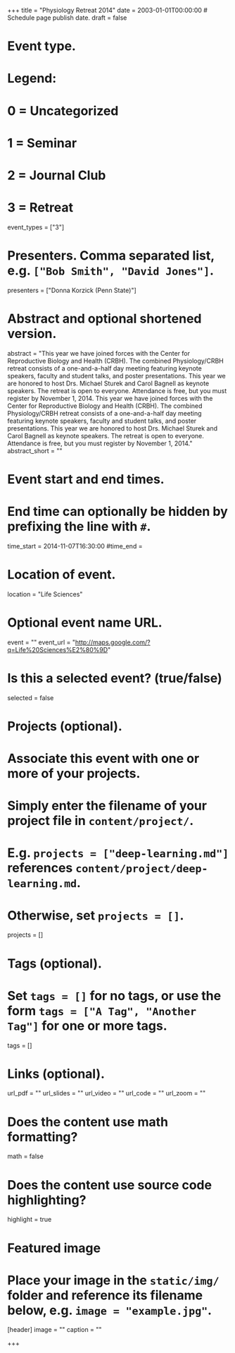 +++
title = "Physiology Retreat 2014"
date = 2003-01-01T00:00:00  # Schedule page publish date.
draft = false

# Event type.
# Legend:
# 0 = Uncategorized
# 1 = Seminar
# 2 = Journal Club
# 3 = Retreat
event_types = ["3"]

# Presenters. Comma separated list, e.g. `["Bob Smith", "David Jones"]`.
presenters = ["Donna Korzick (Penn State)"]

# Abstract and optional shortened version.
abstract = "This year we have joined forces with the Center for Reproductive Biology and Health (CRBH). The combined Physiology/CRBH retreat consists of a one-and-a-half day meeting featuring keynote speakers, faculty and student talks, and poster presentations. This year we are honored to host Drs. Michael Sturek and Carol Bagnell as keynote speakers. The retreat is open to everyone. Attendance is free, but you must register by November 1, 2014. This year we have joined forces with the Center for Reproductive Biology and Health (CRBH). The combined Physiology/CRBH retreat consists of a one-and-a-half day meeting featuring keynote speakers, faculty and student talks, and poster presentations. This year we are honored to host Drs. Michael Sturek and Carol Bagnell as keynote speakers. The retreat is open to everyone. Attendance is free, but you must register by November 1, 2014."
abstract_short = ""

# Event start and end times.
#   End time can optionally be hidden by prefixing the line with `#`.
time_start = 2014-11-07T16:30:00
#time_end = 

# Location of event.
location = "Life Sciences"

# Optional event name URL.
event = ""
event_url = "http://maps.google.com/?q=Life%20Sciences%E2%80%9D"

# Is this a selected event? (true/false)
selected = false

# Projects (optional).
#   Associate this event with one or more of your projects.
#   Simply enter the filename of your project file in `content/project/`.
#   E.g. `projects = ["deep-learning.md"]` references `content/project/deep-learning.md`.
#   Otherwise, set `projects = []`.
projects = []

# Tags (optional).
#   Set `tags = []` for no tags, or use the form `tags = ["A Tag", "Another Tag"]` for one or more tags.
tags = []

# Links (optional).
url_pdf = ""
url_slides = ""
url_video = ""
url_code = ""
url_zoom = ""

# Does the content use math formatting?
math = false

# Does the content use source code highlighting?
highlight = true

# Featured image
# Place your image in the `static/img/` folder and reference its filename below, e.g. `image = "example.jpg"`.
[header]
image = ""
caption = ""

+++
